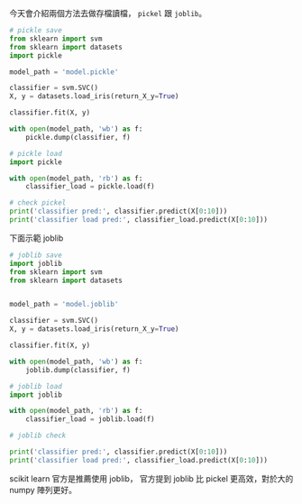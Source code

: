 今天會介紹兩個方法去做存檔讀檔， ```pickel``` 跟 ```joblib```。


```python
# pickle save
from sklearn import svm
from sklearn import datasets
import pickle

model_path = 'model.pickle'

classifier = svm.SVC()
X, y = datasets.load_iris(return_X_y=True)

classifier.fit(X, y)

with open(model_path, 'wb') as f:
    pickle.dump(classifier, f)
```


```python
# pickle load
import pickle

with open(model_path, 'rb') as f:
    classifier_load = pickle.load(f)
```


```python
# check pickel
print('classifier pred:', classifier.predict(X[0:10]))
print('classifier load pred:', classifier_load.predict(X[0:10]))

```

下面示範 joblib


```python
# joblib save
import joblib
from sklearn import svm
from sklearn import datasets


model_path = 'model.joblib'

classifier = svm.SVC()
X, y = datasets.load_iris(return_X_y=True)

classifier.fit(X, y)

with open(model_path, 'wb') as f:
    joblib.dump(classifier, f)

```


```python
# joblib load
import joblib

with open(model_path, 'rb') as f:
    classifier_load = joblib.load(f)

```


```python
# joblib check

print('classifier pred:', classifier.predict(X[0:10]))
print('classifier load pred:', classifier_load.predict(X[0:10]))

```

scikit learn 官方是推薦使用 joblib，
官方提到 joblib 比 pickel 更高效，對於大的 numpy 陣列更好。



